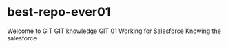 # best-repo-ever01
Welcome to GIT
GIT knowledge
GIT 01
Working for Salesforce
Knowing the salesforce
